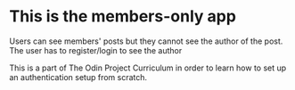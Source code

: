 # This is the members-only app

Users can see members' posts but they cannot see the author of the post. The user has to register/login to see the author

This is a part of The Odin Project Curriculum in order to learn how to set up an authentication setup from scratch. 

